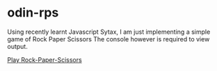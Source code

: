 # odin-rps

Using recently learnt Javascript Sytax, I am just implementing a simple game of Rock Paper Scissors
The console however is required to view output.

[Play Rock-Paper-Scissors](https://theleeky.github.io/odin-rps/)
